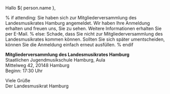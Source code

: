 Hallo ${ person.name },

% if attending:
Sie haben sich zur Mitgliederversammlung des Landesmusikrates Hamburg angemeldet.
Wir haben Ihre Anmeldung erhalten und freuen uns, Sie zu sehen. Weitere
Informationen erhalten Sie per E-Mail.
% else:
Schade, dass Sie nicht zur Mitgliederversammlung des Landesmusikrates kommen
können. Sollten Sie sich später umentscheiden, können Sie die Anmeldung einfach
erneut ausfüllen.
% endif

**Mitgliederversammlung des Landesmusikrates Hamburg**  
Staatlichen Jugendmusikschule Hamburg, Aula  
Mittelweg 42, 20148 Hamburg  
Beginn: 17:30 Uhr

Viele Grüße  
Der Landesmusikrat Hamburg
